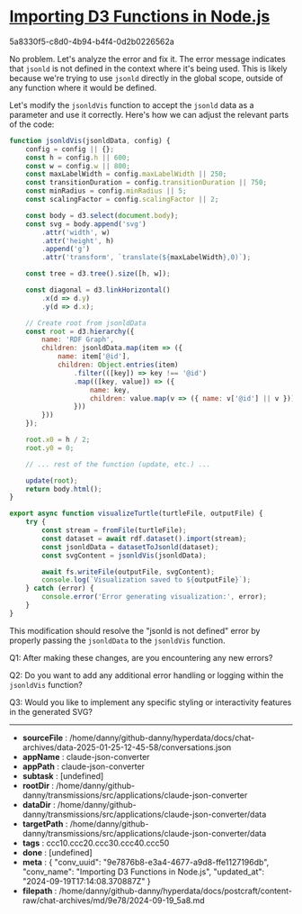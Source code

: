 # [Importing D3 Functions in Node.js](https://claude.ai/chat/9e7876b8-e3a4-4677-a9d8-ffe1127196db)

5a8330f5-c8d0-4b94-b4f4-0d2b0226562a

 No problem. Let's analyze the error and fix it. The error message indicates that `jsonld` is not defined in the context where it's being used. This is likely because we're trying to use `jsonld` directly in the global scope, outside of any function where it would be defined.

Let's modify the `jsonldVis` function to accept the `jsonld` data as a parameter and use it correctly. Here's how we can adjust the relevant parts of the code:

```javascript
function jsonldVis(jsonldData, config) {
    config = config || {};
    const h = config.h || 600;
    const w = config.w || 800;
    const maxLabelWidth = config.maxLabelWidth || 250;
    const transitionDuration = config.transitionDuration || 750;
    const minRadius = config.minRadius || 5;
    const scalingFactor = config.scalingFactor || 2;

    const body = d3.select(document.body);
    const svg = body.append('svg')
        .attr('width', w)
        .attr('height', h)
        .append('g')
        .attr('transform', `translate(${maxLabelWidth},0)`);

    const tree = d3.tree().size([h, w]);

    const diagonal = d3.linkHorizontal()
        .x(d => d.y)
        .y(d => d.x);

    // Create root from jsonldData
    const root = d3.hierarchy({
        name: 'RDF Graph',
        children: jsonldData.map(item => ({
            name: item['@id'],
            children: Object.entries(item)
                .filter(([key]) => key !== '@id')
                .map(([key, value]) => ({
                    name: key,
                    children: value.map(v => ({ name: v['@id'] || v }))
                }))
        }))
    });

    root.x0 = h / 2;
    root.y0 = 0;

    // ... rest of the function (update, etc.) ...

    update(root);
    return body.html();
}

export async function visualizeTurtle(turtleFile, outputFile) {
    try {
        const stream = fromFile(turtleFile);
        const dataset = await rdf.dataset().import(stream);
        const jsonldData = datasetToJsonld(dataset);
        const svgContent = jsonldVis(jsonldData);

        await fs.writeFile(outputFile, svgContent);
        console.log(`Visualization saved to ${outputFile}`);
    } catch (error) {
        console.error('Error generating visualization:', error);
    }
}
```

This modification should resolve the "jsonld is not defined" error by properly passing the `jsonldData` to the `jsonldVis` function.

Q1: After making these changes, are you encountering any new errors?

Q2: Do you want to add any additional error handling or logging within the `jsonldVis` function?

Q3: Would you like to implement any specific styling or interactivity features in the generated SVG?

---

* **sourceFile** : /home/danny/github-danny/hyperdata/docs/chat-archives/data-2025-01-25-12-45-58/conversations.json
* **appName** : claude-json-converter
* **appPath** : claude-json-converter
* **subtask** : [undefined]
* **rootDir** : /home/danny/github-danny/transmissions/src/applications/claude-json-converter
* **dataDir** : /home/danny/github-danny/transmissions/src/applications/claude-json-converter/data
* **targetPath** : /home/danny/github-danny/transmissions/src/applications/claude-json-converter/data
* **tags** : ccc10.ccc20.ccc30.ccc40.ccc50
* **done** : [undefined]
* **meta** : {
  "conv_uuid": "9e7876b8-e3a4-4677-a9d8-ffe1127196db",
  "conv_name": "Importing D3 Functions in Node.js",
  "updated_at": "2024-09-19T17:14:08.370887Z"
}
* **filepath** : /home/danny/github-danny/hyperdata/docs/postcraft/content-raw/chat-archives/md/9e78/2024-09-19_5a8.md